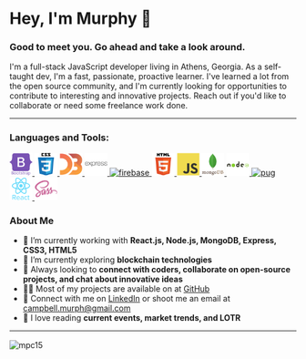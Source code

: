 <h1 align="left">Hey, I'm Murphy 👋</h1>
<h3 align="left">Good to meet you. Go ahead and take a look around.</h3>

<p align="left">
I'm a full-stack JavaScript developer living in Athens, Georgia. As a self-taught dev, I'm a fast, passionate, proactive learner. I've learned a lot from the open source community, and I'm currently looking for opportunities to contribute to interesting and innovative projects. Reach out if you'd like to collaborate or need some freelance work done.
</p>

***

<h3 align="left">Languages and Tools:</h3>
<p align="left"> <a href="https://getbootstrap.com" target="_blank" rel="noreferrer"> <img src="https://raw.githubusercontent.com/devicons/devicon/master/icons/bootstrap/bootstrap-plain-wordmark.svg" alt="bootstrap" width="40" height="40"/> </a> <a href="https://www.w3schools.com/css/" target="_blank" rel="noreferrer"> <img src="https://raw.githubusercontent.com/devicons/devicon/master/icons/css3/css3-original-wordmark.svg" alt="css3" width="40" height="40"/> </a> <a href="https://d3js.org/" target="_blank" rel="noreferrer"> <img src="https://raw.githubusercontent.com/devicons/devicon/master/icons/d3js/d3js-original.svg" alt="d3js" width="40" height="40"/> </a> <a href="https://expressjs.com" target="_blank" rel="noreferrer"> <img src="https://raw.githubusercontent.com/devicons/devicon/master/icons/express/express-original-wordmark.svg" alt="express" width="40" height="40"/> </a> <a href="https://firebase.google.com/" target="_blank" rel="noreferrer"> <img src="https://www.vectorlogo.zone/logos/firebase/firebase-icon.svg" alt="firebase" width="40" height="40"/> </a> <a href="https://www.w3.org/html/" target="_blank" rel="noreferrer"> <img src="https://raw.githubusercontent.com/devicons/devicon/master/icons/html5/html5-original-wordmark.svg" alt="html5" width="40" height="40"/> </a> <a href="https://developer.mozilla.org/en-US/docs/Web/JavaScript" target="_blank" rel="noreferrer"> <img src="https://raw.githubusercontent.com/devicons/devicon/master/icons/javascript/javascript-original.svg" alt="javascript" width="40" height="40"/> </a> <a href="https://www.mongodb.com/" target="_blank" rel="noreferrer"> <img src="https://raw.githubusercontent.com/devicons/devicon/master/icons/mongodb/mongodb-original-wordmark.svg" alt="mongodb" width="40" height="40"/> </a> <a href="https://nodejs.org" target="_blank" rel="noreferrer"> <img src="https://raw.githubusercontent.com/devicons/devicon/master/icons/nodejs/nodejs-original-wordmark.svg" alt="nodejs" width="40" height="40"/> </a> <a href="https://pugjs.org" target="_blank" rel="noreferrer"> <img src="https://cdn.worldvectorlogo.com/logos/pug.svg" alt="pug" width="40" height="40"/> </a> <a href="https://reactjs.org/" target="_blank" rel="noreferrer"> <img src="https://raw.githubusercontent.com/devicons/devicon/master/icons/react/react-original-wordmark.svg" alt="react" width="40" height="40"/> </a> <a href="https://sass-lang.com" target="_blank" rel="noreferrer"> <img src="https://raw.githubusercontent.com/devicons/devicon/master/icons/sass/sass-original.svg" alt="sass" width="40" height="40"/> </a> </p>


<h3 align="left">About Me</h3>

- 🔭 I’m currently working with **React.js, Node.js, MongoDB, Express, CSS3, HTML5**
- 🌱 I’m currently exploring **blockchain technologies**
- 🤝 Always looking to **connect with coders, collaborate on open-source projects, and chat about innovative ideas**
- 👨‍💻 Most of my projects are available on at [GitHub](https://github.com/mpc15)
- 💬 Connect with me on [LinkedIn](https://www.linkedin.com/in/murphypcampbell/) or shoot me an email at campbell.murph@gmail.com
- 📄 I love reading **current events, market trends, and LOTR**

***
  

<p><img align="center" src="https://github-readme-stats.vercel.app/api/top-langs?username=mpc15&show_icons=true&locale=en&layout=compact" alt="mpc15" /></p>

